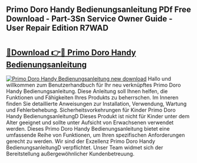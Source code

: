 ## Primo Doro Handy Bedienungsanleitung PDf Free Download - Part-3Sn Service Owner Guide - User Repair Edition R7WAD

# <h2><a href="http://df10df.blite.top/?on=Primo+Doro+Handy+Bedienungsanleitung">🔗Download 👉🔴 Primo Doro Handy Bedienungsanleitung</a></h2>

[![Primo Doro Handy Bedienungsanleitung new download](https://i.imgur.com/lujVjoI.png)](http://df10df.blite.top/?on=Primo+Doro+Handy+Bedienungsanleitung)
Hallo und willkommen zum Benutzerhandbuch für Ihr neu verknüpftes Primo Doro Handy Bedienungsanleitung. Diese Anleitung soll Ihnen helfen, die Funktionen und Fähigkeiten Ihres Produkts zu beherrschen. Im Inneren finden Sie detaillierte Anweisungen zur Installation, Verwendung, Wartung und Fehlerbehebung. Sicherheitsvorkehrungen für Kinder Primo Doro Handy BedienungsanleitungD Dieses Produkt ist nicht für Kinder unter dem Alter geeignet und sollte unter Aufsicht von Erwachsenen verwendet werden. Dieses Primo Doro Handy Bedienungsanleitung bietet eine umfassende Reihe von Funktionen, um Ihren spezifischen Anforderungen gerecht zu werden. Wir sind der Exzellenz Primo Doro Handy BedienungsanleitungD verpflichtet. Unser Team widmet sich der Bereitstellung außergewöhnlicher Kundenbetreuung.
